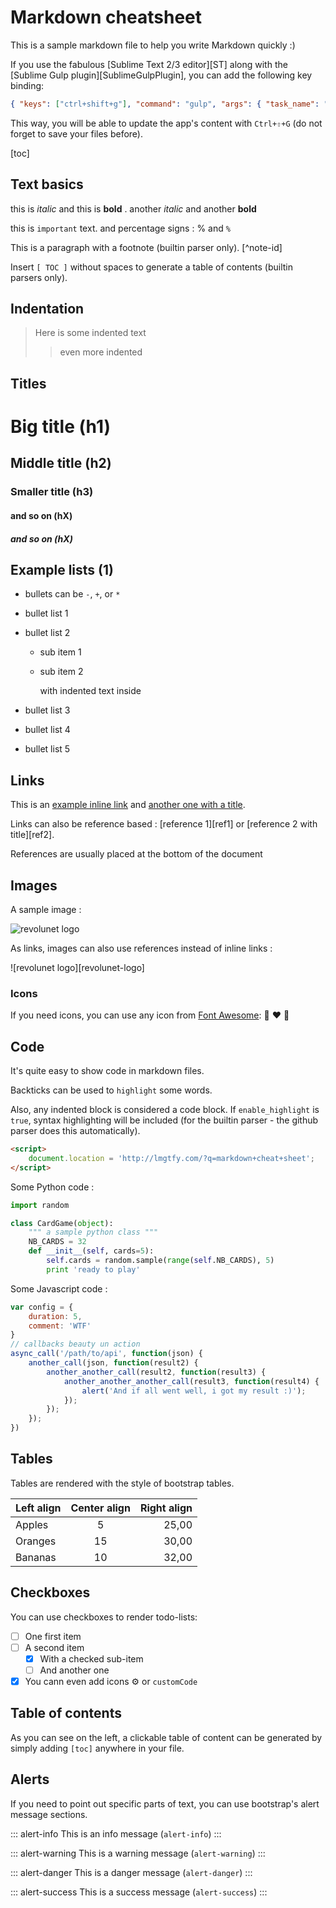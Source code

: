 Markdown cheatsheet
===================

This is a sample markdown file to help you write Markdown quickly :)

If you use the fabulous [Sublime Text 2/3 editor][ST] along with the [Sublime Gulp plugin][SublimeGulpPlugin], you can add the following key binding:
```json
{ "keys": ["ctrl+shift+g"], "command": "gulp", "args": { "task_name": "default" } }
``` 

This way, you will be able to update the app's content with `Ctrl+⇧+G` (do not forget to save your files before).

[toc]

## Text basics
this is *italic* and this is **bold** .  another _italic_ and another __bold__

this is `important` text. and percentage signs : % and `%`

This is a paragraph with a footnote (builtin parser only). [^note-id]

Insert `[ TOC ]` without spaces to generate a table of contents (builtin parsers only).

## Indentation
> Here is some indented text
>> even more indented

## Titles
# Big title (h1)
## Middle title (h2)
### Smaller title (h3)
#### and so on (hX)
##### and so on (hX)

## Example lists (1)

 - bullets can be `-`, `+`, or `*`
 - bullet list 1
 - bullet list 2
    - sub item 1
    - sub item 2

        with indented text inside

 - bullet list 3
 + bullet list 4
 * bullet list 5

## Links

This is an [example inline link](http://lmgtfy.com/) and [another one with a title](http://lmgtfy.com/ "Hello, world").

Links can also be reference based : [reference 1][ref1] or [reference 2 with title][ref2].

References are usually placed at the bottom of the document

## Images

A sample image :

![revolunet logo](http://www.revolunet.com/static/parisjs8/img/logo-revolunet-carre.jpg "revolunet logo")

As links, images can also use references instead of inline links :

![revolunet logo][revolunet-logo]

### Icons

If you need icons, you can use any icon from [Font Awesome](http://fontawesome.io/icons/): :bus: :heart: :beer: 

## Code

It's quite easy to show code in markdown files.

Backticks can be used to `highlight` some words.

Also, any indented block is considered a code block.  If `enable_highlight` is `true`, syntax highlighting will be included (for the builtin parser - the github parser does this automatically).

```html
<script>
	document.location = 'http://lmgtfy.com/?q=markdown+cheat+sheet';
</script>
```

Some Python code :

```python
import random

class CardGame(object):
    """ a sample python class """
    NB_CARDS = 32
    def __init__(self, cards=5):
        self.cards = random.sample(range(self.NB_CARDS), 5)
        print 'ready to play'
```

Some Javascript code :

```js
var config = {
    duration: 5,
    comment: 'WTF'
}
// callbacks beauty un action
async_call('/path/to/api', function(json) {
    another_call(json, function(result2) {
        another_another_call(result2, function(result3) {
            another_another_another_call(result3, function(result4) {
                alert('And if all went well, i got my result :)');
            });
        });
    });
})
```

## Tables

Tables are rendered with the style of bootstrap tables.

| Left  align | Center align | Right align |  
| :---------- | :----------: | -----------:|  
| Apples      |       5      |       25,00 |  
| Oranges     |      15      |       30,00 |  
| Bananas     |      10      |       32,00 |  

## Checkboxes

You can use checkboxes to render todo-lists:
 - [ ] One first item
 - [ ] A second item
   - [x] With a checked sub-item
   - [ ] And another one
 - [x] You cann even add icons :gear: or `customCode`

## Table of contents

As you can see on the left, a clickable table of content can be generated by simply adding `[toc]` anywhere in your file.

## Alerts

If you need to point out specific parts of text, you can use bootstrap's alert message sections.

::: alert-info
This is an info message (`alert-info`)
:::

::: alert-warning
This is a warning message (`alert-warning`)
:::

::: alert-danger
This is a danger message (`alert-danger`)
:::

::: alert-success
This is a success message (`alert-success`)
:::